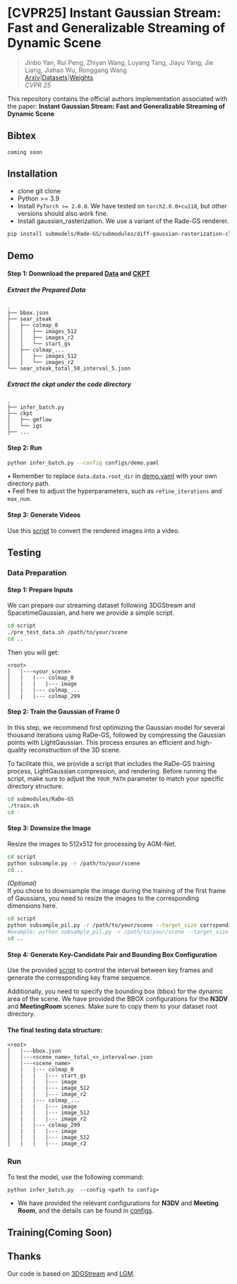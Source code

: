 # [CVPR25] Instant Gaussian Stream: Fast and Generalizable Streaming of Dynamic Scene

>Jinbo Yan, Rui Peng, Zhiyan Wang, Luyang Tang, Jiayu Yang, Jie Liang, Jiahao Wu, Ronggang Wang<br>
>[Arxiv](https://arxiv.org/pdf/2412.06299)|[Datasets](https://yjb6.github.io/SaRO-GS.github.io/)|[Weights](https://drive.google.com/file/d/1xh1DJ6oKUvNu-N2tWIkwdfOJv4LPAyMa/view?usp=drive_link)<br>
> *CVPR 25* 

This repository contains the official authors implementation associated with the paper: __Instant Gaussian Stream: Fast and Generalizable Streaming of Dynamic Scene__

## Bibtex
```
coming soon
```

## Installation
- clone
    git clone 
- Python >= 3.9
- Install `PyTorch >= 2.0.0`. We have tested on `torch2.0.0+cu118`, but other versions should also work fine.
- Install gaussian_rasterization. We use a variant of the Rade-GS renderer.
```sh
pip install submodels/Rade-GS/submodules/diff-gaussian-rasterization-clamp
```







## Demo
#### Step 1: Donwnload the prepared [Data](https://drive.google.com/file/d/1uPhqkUE4vJhialpG1DC8uK-CkmiEjQe8/view?usp=drive_link) and [CKPT](https://drive.google.com/file/d/1xh1DJ6oKUvNu-N2tWIkwdfOJv4LPAyMa/view?usp=drive_link)
##### Extract the Prepared Data
```
.
├── bbox.json
├── sear_steak
│   ├── colmap_0
│   │   ├── images_512
│   │   ├── images_r2
│   │   └── start_gs
│   ├── colmap_...
│   │   ├── images_512
│   │   └── images_r2
└── sear_steak_total_50_interval_5.json
```
##### Extract the ckpt under the code directory

```
.
├── infer_batch.py
├── ckpt
│   ├── gmflow
│   └── igs
├── ...
```

#### Step 2: Run  
```bash
python infer_batch.py --config configs/demo.yaml
```  
• Remember to replace `data.data.root_dir` in [demo.yaml](configs/demo.yaml) with your own directory path.  
• Feel free to adjust the hyperparameters, such as `refine_iterations` and `max_num`.
#### Step 3: Generate Videos  
Use this [script](script/video.ipynb) to convert the rendered images into a video.
## Testing
### Data Preparation
#### Step 1: Prepare Inputs
We can prepare our streaming dataset following 3DGStream and SpacetimeGaussian, and here we provide a simple script.
```sh
cd script
./pre_test_data.sh /path/to/your/scene
cd ..
```
Then you will get:
```
<root>
│   |---<your_scene>
│   |   |--- colmap_0
│   |   |   |--- image
│   |   |--- colmap_...
│   |   |--- colmap_299
```
#### Step 2: Train the Gaussian of Frame 0
In this step, we recommend first optimizing the Gaussian model for several thousand iterations using ​RaDe-GS, followed by compressing the Gaussian points with ​LightGaussian. This process ensures an efficient and high-quality reconstruction of the 3D scene.

To facilitate this, we provide a script that includes the ​RaDe-GS training process, ​LightGaussian compression, and ​rendering. Before running the script, make sure to adjust the `YOUR_PATH` parameter to match your specific directory structure.
```sh
cd submodules/RaDe-GS
./train.sh
cd -
```
#### Step 3: Downsize the Image  
Resize the images to 512x512 for processing by AGM-Net.  
```sh
cd script
python subsample.py -r /path/to/your/scene
cd ..
```
*(Optional)*  
If you chose to downsample the image during the training of the first frame of Gaussians, you need to resize the images to the corresponding dimensions here.

```sh
cd script
python subsample_pil.py -r /path/to/your/scene --target_size corrsponding_width corrsponding_height
#example: python subsample_pil.py -r /path/to/your/scene --target_size 1024 1024
cd ..
```

#### Step 4: Generate Key-Candidate Pair and Bounding Box Configuration  
Use the provided [script](script/generate_test_pair.ipynb) to control the interval between key frames and generate the corresponding key frame sequence.  

Additionally, you need to specify the bounding box (bbox) for the dynamic area of the scene. We have provided the BBOX configurations for the **N3DV** and **MeetingRoom** scenes. Make sure to copy them to your dataset root directory.

#### The final testing data structure:
```
<root>
│   |---bbox.json
│   |---<scene_name>_total_<>_interval<w>.json
│   |---<scene_name>
│   |   |--- colmap_0
│   |   |   |--- start_gs
│   |   |   |--- image
│   |   |   |--- image_512
│   |   |   |--- image_r2
│   |   |--- colmap_...
│   |   |   |--- image
│   |   |   |--- image_512
│   |   |   |--- image_r2
│   |   |--- colmap_299
│   |   |   |--- image
│   |   |   |--- image_512
│   |   |   |--- image_r2
```


### Run
To test the model, use the following command:
```
python infer_batch.py  --config <path to config> 
```
- We have provided the relevant configurations for **N3DV** and **Meeting Room**, and the details can be found in [configs](configs).


## Training(Coming Soon)
<!-- ### Datasets Preparation
#### Our Training Dataset
####  -->


## Thanks
Our code is based on [3DGStream](https://github.com/SJoJoK/3DGStream) and [LGM](https://github.com/3DTopia/LGM?tab=readme-ov-file).

